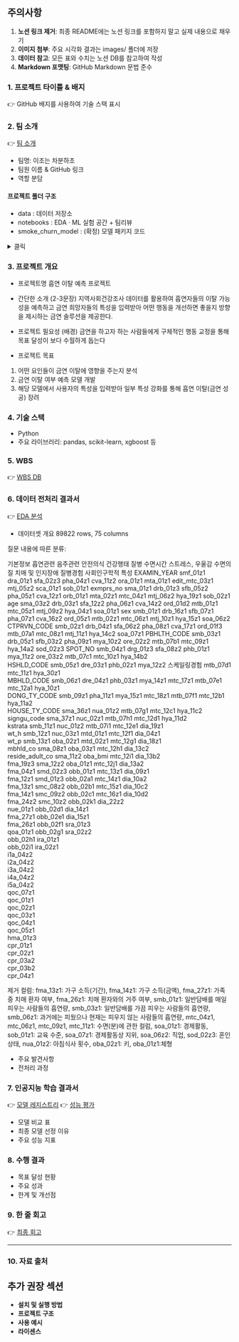 ## 주의사항
1. **노션 링크 제거**: 최종 README에는 노션 링크를 포함하지 말고 실제 내용으로 채우기
2. **이미지 첨부**: 주요 시각화 결과는 images/ 폴더에 저장
3. **데이터 참고**: 모든 표와 수치는 노션 DB를 참고하여 작성
4. **Markdown 포맷팅**: GitHub Markdown 문법 준수

### 1. 프로젝트 타이틀 & 배지

👉 GitHub 배지를 사용하여 기술 스택 표시

### 2. 팀 소개

👉 [팀 소개](https://www.notion.so/27f649136c1181d39b48ec87bbe2ab5a?pvs=21)

- 팀명: 이조는 차분하조
- 팀원 이름 & GitHub 링크
- 역할 분담

#### 프로젝트 폴더 구조
- data : 데이터 저장소
- notebooks : EDA · ML 실험 공간 + 팀리뷰
- smoke_churn_model : (확정) 모델 패키지 코드

<details>
<summary>클릭</summary>

```bash
# 데이터 저장소
data/
  ├─ raw_data.csv           # 원본 데이터
  ├─ analy_data.csv         # 1차 전처리 데이터 
  └─ prep_data_v2.csv       # 2차 전처리 데이터

# EDA · ML 실험 공간 + 팀리뷰
notebooks/
 ├─ 김소희/
 ├─ 마한성/
 ├─ 박도연/
 ├─ 오흥재/
 ├─ 임상민/
 │
 └─ team/                  # 팀리뷰
    ├─ 01_데이터정제.ipynb  # 데이터 전처리 코드 통합 
    ├─ 02_ML학습준비.ipynb  # 모델 테스트 및 피처 생성
    │  
    ├─ columns.json        # 활용 컬럼 관리
    ├─ features_01.py      # 담당자별 피처코드
    ├─ features_...py      
    ├─ preprocess.py       # 전처리 패키징
    └─ test.ipynb          # 모듈 테스트

# (확정) 모델 패키지 코드
smoke-churn-model/
 ├─ components/
 │   ├─ train.py      # 최종 모델 학습
 │   ├─ evaluate.py   # 최종 모델 평가
 │   ├─ predict.py    # 최종 모델 예측
 │   └─ cv.py         # 5개 모델 학습 및 평가 검증
 │
 ├─ modules/
 │   ├─ config.py     # 경로 및 환경설정
 │   └─ preprocess.py # 데이터 로드 및 전처리 
 │
 └─ resource/
     └─ columns.json  # 활용 피처 관리
```

</details>

### 3. 프로젝트 개요

- 프로젝트명
흡연 이탈 예측 프로젝트

- 간단한 소개 (2-3문장)
지역사회건강조사 데이터를 활용하여 흡연자들의 이탈 가능성을 예측하고 금연 희망자들의
특성을 입력받아 어떤 행동을 개선하면 좋을지 방향을 제시하는 금연 솔루션을 제공한다.

- 프로젝트 필요성 (배경)
금연을 하고자 하는 사람들에게 구체적인 행동 교정을 통해 목표 달성이 보다 수월하게 돕는다

- 프로젝트 목표
1. 어떤 요인들이 금연 이탈에 영향을 주는지 분석
2. 금연 이탈 여부 예측 모델 개발
3. 해당 모델에서 사용자의 특성을 입력받아 일부 특성 강화를 통해 흡연 이탈(금연 성공) 장려

### 4. 기술 스택

- Python
- 주요 라이브러리: pandas, scikit-learn, xgboost 등

### 5. WBS

👉 [WBS DB](https://www.notion.so/27f649136c11814db5cff4f0082b24d9?pvs=21)

### 6. 데이터 전처리 결과서

👉 [EDA 분석](https://www.notion.so/EDA-27f649136c1181f8822fd6c052931839?pvs=21)

- 데이터셋 개요
89822 rows,  75 columns

질문 내용에 따른 분류:

기본정보	흡연관련	음주관련	안전의식	건강행태	질병	수면시간	스트레스, 우울감	수면의 질	치매 및 인지장애	질병경험	사회인구학적 특성
EXAMIN_YEAR	smf_01z1	dra_01z1	sfa_02z3	pha_04z1	cva_11z2	ora_01z1	mta_01z1	edit_mtc_03z1	mtj_05z2	sca_01z1	sob_01z1
exmprs_no	sma_01z1	drb_01z3	sfb_05z2	pha_05z1	cva_12z1	orb_01z1	mta_02z1	mtc_04z1	mtj_06z2	hya_19z1	sob_02z1
age	sma_03z2	drb_03z1	sfa_12z2	pha_06z1	cva_14z2	ord_01d2	mtb_01z1	mtc_05z1	mtj_09z2	hya_04z1	soa_01z1
sex	smb_01z1	drb_16z1	sfb_07z1	pha_07z1	cva_16z2	ord_05z1	mtb_02z1	mtc_06z1	mtj_10z1	hya_15z1	soa_06z2
CTPRVN_CODE	smb_02z1	drb_04z1	sfa_06z2	pha_08z1	cva_17z1	ord_01f3	mtb_07a1	mtc_08z1	mtj_11z1	hya_14c2	soa_07z1
PBHLTH_CODE	smb_03z1	drb_05z1	sfb_03z2	pha_09z1	mya_10z2	ore_02z2	mtb_07b1	mtc_09z1		hya_14a2	sod_02z3
SPOT_NO	smb_04z1	drg_01z3	sfa_08z2	phb_01z1	mya_11z2	ore_03z2	mtb_07c1	mtc_10z1		hya_14b2	
HSHLD_CODE	smb_05z1	dre_03z1		phb_02z1	mya_12z2	스케일링경험	mtb_07d1	mtc_11z1		hya_30z1	
MBHLD_CODE	smb_06z1	dre_04z1		phb_03z1	mya_14z1	mtc_17z1	mtb_07e1	mtc_12a1		hya_10z1	
DONG_TY_CODE	smb_09z1			pha_11z1	mya_15z1	mtc_18z1	mtb_07f1	mtc_12b1		hya_11a2	
HOUSE_TY_CODE	sma_36z1			nua_01z2			mtb_07g1	mtc_12c1		hya_11c2	
signgu_code	sma_37z1			nuc_02z1			mtb_07h1	mtc_12d1		hya_11d2	
kstrata	smb_11z1			nuc_01z2			mtb_07i1	mtc_12e1		dia_19z1	
wt_h	smb_12z1			nuc_03z1			mtd_01z1	mtc_12f1		dia_04z1	
wt_p	smb_13z1			oba_02z1			mtd_02z1	mtc_12g1		dia_18z1	
mbhld_co	sma_08z1			oba_03z1				mtc_12h1		dia_13c2	
reside_adult_co	sma_11z2			oba_bmi				mtc_12i1		dia_13b2	
fma_19z3	sma_12z2			oba_01z1				mtc_12j1		dia_13a2	
fma_04z1	smd_02z3			obb_01z1				mtc_13z1		dia_09z1	
fma_12z1	smd_01z3			obb_02a1				mtc_14z1		dia_10a2	
fma_13z1	smc_08z2			obb_02b1				mtc_15z1		dia_10c2	
fma_14z1	smc_09z2			obb_02c1				mtc_16z1		dia_10d2	
fma_24z2	smc_10z2			obb_02k1						dia_22z2	
nue_01z1				obb_02d1						dia_14z1	
fma_27z1				obb_02e1						dia_15z1	
fma_26z1				obb_02f1						sra_01z3	
qoa_01z1				obb_02g1						sra_02z2	
				obb_02h1						ira_01z1	
				obb_02i1						ira_02z1	
										i1a_04z2	
										i2a_04z2	
										i3a_04z2	
										i4a_04z2	
										i5a_04z2	
										qoc_07z1	
										qoc_01z1	
										qoc_02z1	
										qoc_03z1	
										qoc_04z1	
										qoc_05z1	
										hma_01z3	
										cpr_01z1	
										cpr_02z1	
										cpr_03a2	
										cpr_03b2	
										cpr_04z1	

제거 컬럼: fma_13z1: 가구 소득(기간), fma_14z1: 가구 소득(금액), fma_27z1: 가족 중 치매 환자 여부, fma_26z1: 치매 환자와의 거주 여부,
smb_01z1: 일반담배를 매일 피우는 사람들의 흡연량, smb_03z1: 일반담배를 가끔 피우는 사람들의 흡연량, smb_06z1: 과거에는 피웠으나 현재는 피우지 않는 사람들의 흡연량, mtc_04z1, mtc_06z1, mtc_09z1, mtc_11z1: 수면(분)에 관한 컬럼, soa_01z1: 경제활동, sob_01z1: 교육 수준, 
soa_07z1: 경제활동상 지위, soa_06z2: 직업, sod_02z3: 혼인상태, nua_01z2: 아침식사 횟수, oba_02z1: 키, oba_01z1:체형



- 주요 발견사항
- 전처리 과정


### 7. 인공지능 학습 결과서

👉 [모델 레지스트리](https://www.notion.so/27f649136c1181b4bf82f370fb2ff3ba?pvs=21) 
👉 [성능 평가](https://www.notion.so/27f649136c1181569785c70b4efe519d?pvs=21) 

- 모델 비교 표
- 최종 모델 선정 이유
- 주요 성능 지표

### 8. 수행 결과

- 목표 달성 현황
- 주요 성과
- 한계 및 개선점

### 9. 한 줄 회고

👉 [최종 회고](https://www.notion.so/27f649136c11818e80b7ed752f31a687?pvs=21)

---

### 10. 자료 출처



## 추가 권장 섹션

- **설치 및 실행 방법**
- **프로젝트 구조**
- **사용 예시**
- **라이센스**